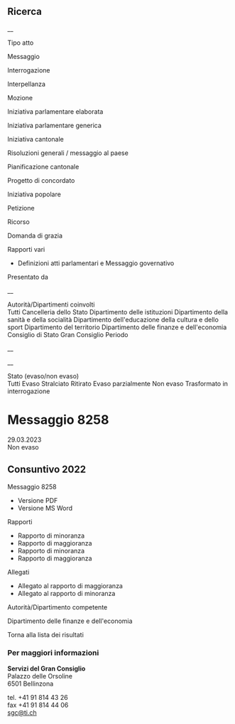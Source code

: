 ## Ricerca

__

Tipo atto  

Messaggio

Interrogazione

Interpellanza

Mozione

Iniziativa parlamentare elaborata

Iniziativa parlamentare generica

Iniziativa cantonale

Risoluzioni generali / messaggio al paese

Pianificazione cantonale

Progetto di concordato

Iniziativa popolare

Petizione

Ricorso

Domanda di grazia

Rapporti vari

  * Definizioni atti parlamentari e Messaggio governativo

Presentato da

__

Autorità/Dipartimenti coinvolti  
Tutti Cancelleria dello Stato Dipartimento delle istituzioni Dipartimento
della sanità e della socialità Dipartimento dell'educazione della cultura e
dello sport Dipartimento del territorio  Dipartimento delle finanze e
dell'economia Consiglio di Stato Gran Consiglio Periodo

__

__

Stato (evaso/non evaso)  
Tutti Evaso Stralciato Ritirato Evaso parzialmente Non evaso Trasformato in
interrogazione

# Messaggio 8258

29.03.2023  
Non evaso

## Consuntivo 2022

Messaggio 8258

  * Versione PDF
  * Versione MS Word

Rapporti

  * Rapporto di minoranza 
  * Rapporto di maggioranza 
  * Rapporto di minoranza 
  * Rapporto di maggioranza 

Allegati

  * Allegato al rapporto di maggioranza
  * Allegato al rapporto di minoranza

Autorità/Dipartimento competente

Dipartimento delle finanze e dell'economia  

Torna alla lista dei risultati

### Per maggiori informazioni

 **Servizi del Gran Consiglio**  
Palazzo delle Orsoline  
6501 Bellinzona

tel. +41 91 814 43 26  
fax +41 91 814 44 06  
sgc@ti.ch

